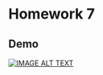 # Homework 7

## Demo

[![IMAGE ALT TEXT](https://img.youtube.com/vi/OHREnckS9xo/hqdefault.jpg)](https://youtube.com/watch/OHREnckS9xo)
